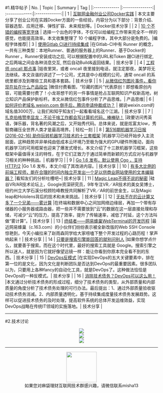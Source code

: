 #1.精华帖子
| No.  | Topic  | Summary | Tag |
|:------------- |:---------------:| :-------------:|:-------------:|
| 1 | [互联网金融创业公司Docker实践](http://mp.weixin.qq.com/s?__biz=MzAwMDU1MTE1OQ==&mid=401552458&idx=1&sn=67a5697b668c85c28e3ded8fd47dd0f4&scene=20&scene=1&srcid=021486hN7BZcar4EOrT224Jt#rd) | 本文主要分享了创业公司在实践Docker方面的一些经验，内容分为以下部分：背景介绍、容器选型、应用迁移、弹性扩容、未来规划等。| Docker技术分享 |
| 2 | [10 个不错的编程等宽字体](http://mp.weixin.qq.com/s?__biz=MjM5NzMyMjAwMA==&mid=402920788&idx=1&sn=17cfdc81f2572c08c4b4269687f7917a&scene=1&srcid=0215BXlP24TqUqY0WhdLGHDU#rd) | 选择一个出色的字体，不仅可以给编程工作带来完全不一样的感觉，也能提高效率。本文收集整理了 10 个编程字体，其中大部分是免费的。|编程字体推荐|
| 3 | [使用Gitlab CI进行持续集成](http://stackbox.cn/2016-02-gitlab-ci-conf/?hmsr=toutiao.io&utm_medium=toutiao.io&utm_source=toutiao.io) |在Gitlab-CI中有 Runner 的概念，一共有三种类型：本地Runner、普通的服务器上的Runner、基于Docker的Runner 。Runner安装成功之后, 可以根据配置中的URL和Token 跟CI进行绑定, 之后两端之间会各种消息交互, 然后自动Build&返回结果。|  技术分享 |
| 4 | [工程师 oncall 那点事](http://mp.weixin.qq.com/s?__biz=MzA4ODgwNjk1MQ==&mid=405478443&idx=1&sn=8082fa72ecd209a648c5f4cccf356902&scene=1&srcid=0216DQXgsozjOuQHIGus7nKd#rd) |娃夜里哭，或者 oncall 夜里接到电话，就注定那夜，美梦将无法继续。本文诙谐的讲述了一个公司，尤其是中小规模的公司，通常 oncall 的系统里都涉及到哪些工具和基本套路。|  技术分享 |
| 5 | [从微信红包图片事件，看你现在处在什么产品段位](http://mp.weixin.qq.com/s?__biz=MzA3NjYxOTA0MQ==&mid=404086294&idx=1&sn=8e0cd7fd6b724c5553f61b7d7615b203&scene=1&srcid=021705rwRXkyJglgFZT52JqM#rd) |微信付费看图，“珍藏的图片”代表原创！即想看原创内容，可能需要付费了！小龙哥想干的另一件事情是抢占互联网知识产权新高地，树立知识产品保护新标杆。本文从微信红包事件分析了产品思维。|  产品思维|
| 6 | [如何评价老域名 weixin.com 倒手后，腾讯申请仲裁成功？](https://www.zhihu.com/question/40400159/answer/86448530) | 据说weixin.com的域名值3000万，让我们和知乎知友们一起看看域名这个江湖。|  技术分享 |
| 7 | [扎克伯格赞李显龙：不论干啥工作都会写计算机代码，棒棒哒！](http://mp.weixin.qq.com/s?__biz=MjM5MjAwNDMwMg==&mid=401657516&idx=1&sn=c970f1d7c3a36b6ba7e49b17ad0b228e&scene=1&srcid=0217lORR7q3NXRZpC4sW7ugK#rd) |政要访问秀英语，弹乐器，背名著的风潮之后，又开始秀代码。总体来说，就是炫富太low，秀智商碾压全世界人类才是最高境界。| 轻松一刻 |
| 8 | [第516期机器学习日报(2016-02-16) 助你玩转机器学习技术的十三套框架](http://forum.memect.com/blog/thread/ml-2016-02-16/#rd?sukey=014c68f407f2d3e12255eb31d306bc00e7f03fa24de9793c6fd41556c9606e487dcd218965336131b61bf344901ff5f3) |机器学习已经开始步入主流层面，这种趋势并非单纯由低成本云环境乃至极为强大的GPU硬件所推动，面向机器学习的可用框架也迎来了爆发式增长。本文介绍了十三款机器学习框架，这些框架中最值得关注的特性，在于它们正致力于通过简单而新颖的方式应对与机器学习相关的种种挑战。| 机器学习 |
| 9 | [Go 1.6 发布，默认使用 Cgo ，支持 HTTP/2](http://m.oschina.net/news/70792/go-1-6#rd) |Go 1.6 发布，本文介绍了其改进内容。| 技术分享 |
| 10 | [有多大比例的前端工程师，能在合理的时间内独立开发出一个足以供商业网站使用的文本编辑器？](https://www.zhihu.com/question/26739121/answer/86735964) |看知友们的分析吐槽吧~| 技术分享 |
| 11 | [Magic Leap不得不说的秘密](http://zhuanlan.zhihu.com/donglaoshi/20583299) |硅谷VR/AR技术论坛上，Google资深研究员，9年专注VR／AR技术的美女吴博士，纽约州立大学石溪分校顾险峰教授共同解析了VR／AR的前世金生，以及Magic leap和Hololens背后的技术和未来挑战。| 技术分享 |
| 12 | [无处不在的云计算又多了一个兄弟——雾计算](http://mp.weixin.qq.com/s?__biz=MjM5ODM0MTEyMQ==&mid=403959133&idx=1&sn=627c3fe7afd915a783443bf43c907dcc&scene=1&srcid=0219XZdcaAyYt7VMor0eSCeW#rd) |在终端和数据中心之间加网络边缘层，再加一个带有存储器的小服务器或路由器，把一些并不需要放到“云”的数据在这一层直接处理和存储，可减少“云”的压力，提高了效率，提升了传输速率，减低了时延，这个方法叫做“雾计算”。| 技术分享 |
| 13 | [终结者——网易蜂巢WebTerminal的开发历程](http://mp.weixin.qq.com/s?__biz=MzA4OTMxODQwNA==&mid=402841988&idx=1&sn=e31d2db60abf59b0482adaa0686aaed9&scene=1&srcid=0220NBxePUdVOF2rPT6lfcJt#rd) |最近网易蜂巢（c.163.com）的小伙伴们纷纷表示被全新改版的Web SSH Console惊艳到，今天小编拉来了赵雨森同学给大家唠嗑下整个开发过程的心路历程！掌声响起来！| 技术分享 |
| 14 | [只要是搜索引擎能回答的就别问别人](http://mp.weixin.qq.com/s?__biz=MzAxNzI4MTMwMw==&mid=402360586&idx=1&sn=49ee00777438718a73f519742ed5c5d6&scene=1&srcid=0220yoTKLnr181Rn6vwRAkY1#rd) |如果你想学点什么，就要善于搜索。而在这个时代里，最好的搜索工具就是 Google。搜索引擎之所以迷人，就是因为它就好像望远镜一样：能让你看到你原本完全看不到的东西。| 技术分享 |
| 15 | [DevOps反模式](http://mp.weixin.qq.com/s?__biz=MjM5Njc5Nzk3Nw==&mid=403186257&idx=1&sn=452f303e6a354dbd3a80169064bd49b8&scene=1&srcid=0219SE35GMqga51DHz4zG2Nx#wechat_redirect) |在实现DevOps的五大关键要素中，排在第一位的是文化，因为文化是判断团队是否达到DevOps的最重要因素。很多团队以为，只要用上各种fancy的自动化工具，就是DevOps了。这种做法恰恰是DevOps的一种反模式。| 技术分享 |
| 16 | [消除技术债务？DevOps可以这么用！](http://mp.weixin.qq.com/s?__biz=MzI4NTA1MDEwNg==&mid=402451257&idx=1&sn=b9642f66098c6aa48d5cffe0f0f73694&scene=1&srcid=0219XgG8qVrTvS9RcxNLfh6H#wechat_redirect) |本文通过分析技术债务的形成过程，细分了技术债务的类型，从外部质量和内部质量的角度分析了技术债务处理的可行办法。最后提出：1、通过外部质量验收驱动技术债务消减。2、内部质量透明化，基于持续集成度量技术债务发展趋势。这样可以促进技术债务的及时处理，提高软件系统的总体开发运维效益，实现DevOps战略在传统IT领域的实施落地。| 技术分享 |

---
#2.技术讨论
<div align=center>
<img src="http://fmn.rrimg.com/fmn074/20160220/2235/original_2zF1_5c0c00029a511e84.jpg" >
</div>
<div align=center>
<img src="http://fmn.rrfmn.com/fmn078/20160220/2235/original_Gnk6_d92a000053611e7f.jpg" >
</div>
<div align=center>
<img src="http://fmn.rrimg.com/fmn074/20160220/2235/original_LtZw_b7bd0001b6221e83.jpg" >
</div>

---
<div align=center>
<img src="http://tp1.sinaimg.cn/5360958752/180/40095350112/1" width="100" height="100" >
</div>
<html>
<body>
<div align="center" style="border:lpx solid red">
如果您对麻袋理财互联网技术群感兴趣，请微信联系misha13
</div>
